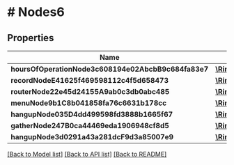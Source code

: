 # # Nodes6

## Properties

Name | Type | Description | Notes
------------ | ------------- | ------------- | -------------
**hoursOfOperationNode3c608194e02AbcbB9c684fa83e7** | [**\Ringba\Model\HoursOfOperationNode3c608194e02AbcbB9c684fa83e7**](HoursOfOperationNode3c608194e02AbcbB9c684fa83e7.md) |  |
**recordNodeE41625f469598112c4f5d658473** | [**\Ringba\Model\RecordNodeE41625f469598112c4f5d658473**](RecordNodeE41625f469598112c4f5d658473.md) |  |
**routerNode22e45d24155A9ab0c3db0abc485** | [**\Ringba\Model\RouterNode22e45d24155A9ab0c3db0abc485**](RouterNode22e45d24155A9ab0c3db0abc485.md) |  |
**menuNode9b1C8b041858fa76c6631b178cc** | [**\Ringba\Model\MenuNode9b1C8b041858fa76c6631b178cc6**](MenuNode9b1C8b041858fa76c6631b178cc6.md) |  |
**hangupNode035D4dd499598fd3888b1665f67** | [**\Ringba\Model\HangupNode035D4dd499598fd3888b1665f67**](HangupNode035D4dd499598fd3888b1665f67.md) |  |
**gatherNode247B0ca44469eda1906948cf8d5** | [**\Ringba\Model\GatherNode247B0ca44469eda1906948cf8d5**](GatherNode247B0ca44469eda1906948cf8d5.md) |  |
**hangupNode3d0291a43a281dcF9d3a85007e9** | [**\Ringba\Model\HangupNode3d0291a43a281dcF9d3a85007e9**](HangupNode3d0291a43a281dcF9d3a85007e9.md) |  |

[[Back to Model list]](../../README.md#models) [[Back to API list]](../../README.md#endpoints) [[Back to README]](../../README.md)
